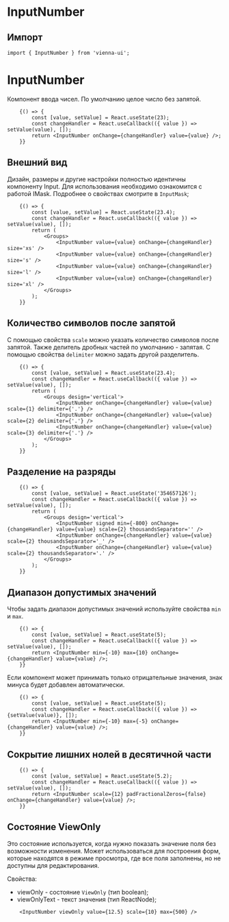 # InputNumber
## Импорт

```
import { InputNumber } from 'vienna-ui';
``` 


# InputNumber

Компонент ввода чисел. По умолчанию целое число без запятой.



```
    {() => {
        const [value, setValue] = React.useState(23);
        const changeHandler = React.useCallback(({ value }) => setValue(value), []);
        return <InputNumber onChange={changeHandler} value={value} />;
    }}
```

## Внешний вид

Дизайн, размеры и другие настройки полностью идентичны компоненту Input. Для использования необходимо ознакомится с работой IMask. Подробнее о свойствах смотрите в `InputMask`;

```
    {() => {
        const [value, setValue] = React.useState(23.4);
        const changeHandler = React.useCallback(({ value }) => setValue(value), []);
        return (
            <Groups>
                <InputNumber value={value} onChange={changeHandler} size='xs' />
                <InputNumber value={value} onChange={changeHandler} size='s' />
                <InputNumber value={value} onChange={changeHandler} size='l' />
                <InputNumber value={value} onChange={changeHandler} size='xl' />
            </Groups>
        );
    }}
```

## Количество символов после запятой

C помощью свойства `scale` можно указать количество символов после запятой. Также делитель дробных частей по умолчанию - запятая. С помощью свойства `delimiter` можно задать другой разделитель.

```
    {() => {
        const [value, setValue] = React.useState(23.4);
        const changeHandler = React.useCallback(({ value }) => setValue(value), []);
        return (
            <Groups design='vertical'>
                <InputNumber onChange={changeHandler} value={value} scale={1} delimiter={'.'} />
                <InputNumber onChange={changeHandler} value={value} scale={2} delimiter={'.'} />
                <InputNumber onChange={changeHandler} value={value} scale={3} delimiter={'.'} />
            </Groups>
        );
    }}
```

## Разделение на разряды

```
    {() => {
        const [value, setValue] = React.useState('354657126');
        const changeHandler = React.useCallback(({ value }) => setValue(value), []);
        return (
            <Groups design='vertical'>
                <InputNumber signed min={-800} onChange={changeHandler} value={value} scale={2} thousandsSeparator='' />
                <InputNumber onChange={changeHandler} value={value} scale={2} thousandsSeparator='_' />
                <InputNumber onChange={changeHandler} value={value} scale={2} thousandsSeparator='.' />
            </Groups>
        );
    }}
```

## Диапазон допустимых значений

Чтобы задать диапазон допустимых значений используйте свойства `min` и `max`.

```
    {() => {
        const [value, setValue] = React.useState(5);
        const changeHandler = React.useCallback(({ value }) => setValue(value), []);
        return <InputNumber min={-10} max={10} onChange={changeHandler} value={value} />;
    }}
```

Если компонент может принимать только отрицательные значения, знак минуса будет добавлен автоматически.

```
    {() => {
        const [value, setValue] = React.useState(5);
        const changeHandler = React.useCallback(({ value }) => {setValue(value)}, []);
        return <InputNumber min={-10} max={-5} onChange={changeHandler} value={value} />;
    }}
```

## Сокрытие лишних нолей в десятичной части

```
    {() => {
        const [value, setValue] = React.useState(5.2);
        const changeHandler = React.useCallback(({ value }) => setValue(value), []);
        return <InputNumber scale={12} padFractionalZeros={false} onChange={changeHandler} value={value} />;
    }}

```

## Состояние ViewOnly

Это состояние используется, когда нужно показать значение поля без возможности изменения.
Может использоваться для построения форм, которые находятся в режиме просмотра, где все поля заполнены, но не доступны для редактирования.

Свойства:

- viewOnly - состояние `ViewOnly` (тип boolean);
- viewOnlyText - текст значения (тип ReactNode);

```
    <InputNumber viewOnly value={12.5} scale={10} max={500} />
```